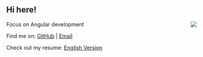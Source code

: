 ## Hi here!

<img align="right" src="https://github-readme-stats.vercel.app/api?username=AGDholo&count_private=true&show_icons=true&theme=react" />

Focus on Angular development

Find me on: [GitHub](https://github.com/AGDholo) | [Email](mailto:agdholo@outlook.com)

Check out my resume: [English Version](https://github.com/AGDholo/resume/blob/main/readme.md)
